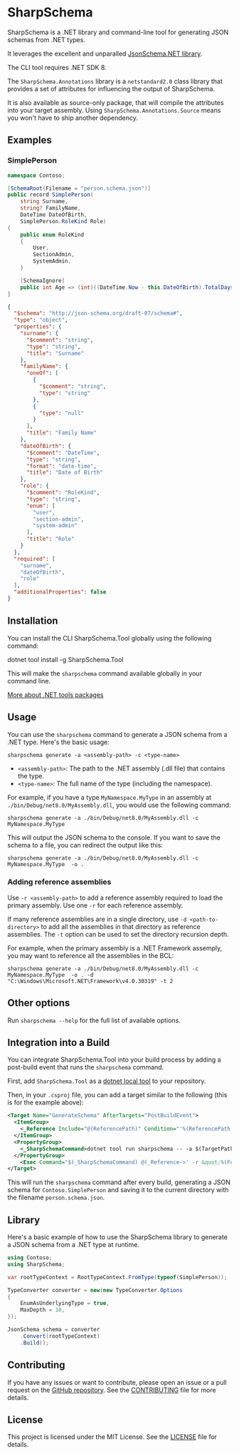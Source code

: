 # SharpSchema

SharpSchema is a .NET library and command-line tool for generating JSON schemas from .NET types.

It leverages the excellent and unparalled [JsonSchema.NET library](https://github.com/gregsdennis/json-everything).

The CLI tool requires .NET SDK 8.

The `SharpSchema.Annotations` library is a `netstandard2.0` class library that provides a set
of attributes for influencing the output of SharpSchema.

It is also available as source-only package, that will compile the attributes into your target assembly.
Using `SharpSchema.Annotations.Source` means you won't have to ship another dependency.

## Examples

### SimplePerson

```csharp
namespace Contoso;

[SchemaRoot(Filename = "person.schema.json")]
public record SimplePerson(
    string Surname,
    string? FamilyName,
    DateTime DateOfBirth,
    SimplePerson.RoleKind Role)
{
    public enum RoleKind
    {
        User,
        SectionAdmin,
        SystemAdmin,
    }

    [SchemaIgnore]
    public int Age => (int)((DateTime.Now - this.DateOfBirth).TotalDays / 365.25);
}

```

```json
{
  "$schema": "http://json-schema.org/draft-07/schema#",
  "type": "object",
  "properties": {
    "surname": {
      "$comment": "string",
      "type": "string",
      "title": "Surname"
    },
    "familyName": {
      "oneOf": [
        {
          "$comment": "string",
          "type": "string"
        },
        {
          "type": "null"
        }
      ],
      "title": "Family Name"
    },
    "dateOfBirth": {
      "$comment": "DateTime",
      "type": "string",
      "format": "date-time",
      "title": "Date of Birth"
    },
    "role": {
      "$comment": "RoleKind",
      "type": "string",
      "enum": [
        "user",
        "section-admin",
        "system-admin"
      ],
      "title": "Role"
    }
  },
  "required": [
    "surname",
    "dateOfBirth",
    "role"
  ],
  "additionalProperties": false
}
```

## Installation

You can install the CLI SharpSchema.Tool globally using the following command:

dotnet tool install -g SharpSchema.Tool

This will make the `sharpschema` command available globally in your command line.

[More about .NET tools packages](https://learn.microsoft.com/en-us/dotnet/core/tools/global-tools)

## Usage

You can use the `sharpschema` command to generate a JSON schema from a .NET type. Here's the basic usage:

`sharpschema generate -a <assembly-path> -c <type-name>`

- `<assembly-path>`: The path to the .NET assembly (.dll file) that contains the type.
- `<type-name>`: The full name of the type (including the namespace).

For example, if you have a type `MyNamespace.MyType` in an assembly at `./bin/Debug/net8.0/MyAssembly.dll`, you would use the following command:

`sharpschema generate -a ./bin/Debug/net8.0/MyAssembly.dll -c MyNamespace.MyType`

This will output the JSON schema to the console. If you want to save the schema to a file, you can redirect the output like this:

`sharpschema generate -a ./bin/Debug/net8.0/MyAssembly.dll -c MyNamespace.MyType  -o .`

### Adding reference assemblies

Use `-r <assembly-path>` to add a reference assembly required to load the primary assembly. Use one `-r` for each reference assembly.

If many reference assemblies are in a single directory, use `-d <path-to-directory>` to add all the assemblies in that directory as reference assemblies. The `-t` option can be used to set the directory recursion depth.

For example, when the primary assembly is a .NET Framework assemply, you may want to reference all the assemblies in the BCL:

`sharpschema generate -a ./bin/Debug/net8.0/MyAssembly.dll -c MyNamespace.MyType  -o . -d "C:\Windows\Microsoft.NET\Framework\v4.0.30319" -t 2`

## Other options

Run `sharpschema --help` for the full list of available options.

## Integration into a Build

You can integrate SharpSchema.Tool into your build process by adding a post-build event that runs the `sharpschema` command.

First, add `SharpSchema.Tool` as a [dotnet local tool](https://learn.microsoft.com/en-us/dotnet/core/tools/global-tools#install-a-local-tool) to your repository.

Then, in your `.csproj` file, you can add a target similar to the following (this is for the example above):

```xml
<Target Name="GenerateSchema" AfterTargets="PostBuildEvent">
  <ItemGroup>
    <_Reference Include="@(ReferencePath)" Condition="'%(ReferencePath.ResolvedFrom)' != 'ImplicitlyExpandDesignTimeFacades'" />
  </ItemGroup>
  <PropertyGroup>
    <_SharpSchemaCommand>dotnet tool run sharpschema -- -a $(TargetPath) -c Contoso.SimplePerson -o . --overwrite</_SharpSchemaCommand>
  </PropertyGroup>
    <Exec Command="$(_SharpSchemaCommand) @(_Reference->' -r &quot;%(FullPath)&quot;', ' ')" />
</Target>
```

This will run the `sharpschema` command after every build, generating a JSON schema for `Contoso.SimplePerson` and saving it to the current directory with the filename `person.schema.json`.

## Library

Here's a basic example of how to use the SharpSchema library to generate a JSON schema from a .NET type at runtime.

```csharp
using Contoso;
using SharpSchema;

var rootTypeContext = RootTypeContext.FromType(typeof(SimplePerson));

TypeConverter converter = new(new TypeConverter.Options
{
    EnumAsUnderlyingType = true,
    MaxDepth = 10,
});

JsonSchema schema = converter
    .Convert(rootTypeContext)
    .Build();
```

## Contributing

If you have any issues or want to contribute, please open an issue or a pull request on the [GitHub repository](https://github.com/tripwill/sharp-schema). See the [CONTRIBUTING](CONTRIBUTING.md) file for more details.

## License

This project is licensed under the MIT License. See the [LICENSE](LICENSE) file for details.
